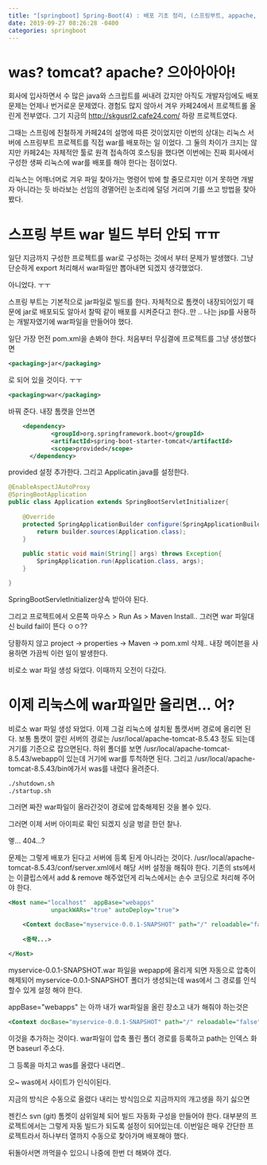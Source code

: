 ```yaml
---
title: "[springboot] Spring-Boot(4) : 배포 기초 정리, (스프링부트, appache, tomcat, maven)"
date: 2019-09-27 08:26:28 -0400
categories: springboot
---
```


# was? tomcat? apache? 으아아아아!
회사에 입사하면서 수 많은 java와 스크립트를 써내려 갔지만 아직도 개발자임에도 
배포 문제는 언제나 번거로운 문제였다. 경험도 많지 않아서 겨우 카페24에서
프로젝트롤 올린게 전부였다. 그기 지금의 http://skgusrl2.cafe24.com/ 하랑 프로젝트였다.

그때는 스프링에 친철하게 카페24의 설명에 따른 것이었지만
이번의 상대는 리눅스 서버에 스프링부트 프로젝트를 직접 war를 배포하는 일 이었다.
그 둘의 차이가 크지는 않지만 카페24는 자체적안 툴로 원격 접속하여 호스팅을 했다면
이번에는 진짜 회사에서 구성한 생짜 리눅스에 war를 배포를 해야 한다는 점이었다.

리눅스는 어깨너머로 겨우 파일 찾아가는 명령어 밖에 할 줄모르지만 
이거 못하면 개발자 아니라는 듯 바라보는 선임의 경멸어린 눈초리에 덜덩 거리며
기를 쓰고 방법을 찾아 봤다. 

# 스프링 부트 war 빌드 부터 안되 ㅠㅠ
일단 지금까지 구성한 프로젝트를 war로 구성하는 것에서 부터 문제가 발생했다.
그냥 단순하게 export 처리해서 war파일만 뽑아내면 되겠지 생각했었다. 

아니었다. ㅜㅜ

스프링 부트는 기본적으로 jar파일로 빌드를 한다. 자체적으로 톰캣이 내장되어있기 때문에
jar로 배포되도 알아서 찰떡 같이 배포를 시켜준다고 한다..만 .. 나는 jsp를 사용하는 개발자였기에 war파일을 만들어야 했다.

일단 가장 먼전 pom.xml을 손봐야 한다. 처음부터 무심결에 프로젝트를 그냥 생성했다면 

```xml
<packaging>jar</packaging>
```
로 되어 있을 것이다. ㅜㅜ

```xml
<packaging>war</packaging>
```

바꿔 준다. 내장 톰캣을 안쓰면

```xml
	<dependency>
     		<groupId>org.springframework.boot</groupId>
      		<artifactId>spring-boot-starter-tomcat</artifactId>
    		<scope>provided</scope>
	  </dependency>		
```
<scope>provided</scope> 설정 추가한다. 
그리고 Applicatin.java를 설정한다.

```java
@EnableAspectJAutoProxy
@SpringBootApplication
public class Application extends SpringBootServletInitializer{
	
	@Override
	protected SpringApplicationBuilder configure(SpringApplicationBuilder builder) {
		return builder.sources(Application.class);
	}
	
	public static void main(String[] args) throws Exception{
		SpringApplication.run(Application.class, args);
	}

}
```
SpringBootServletInitializer상속 받아야 된다.

그리고 프로젝트에서 오른쪽 마우스 > Run As > Maven Install.. 
그러면 war 파일대신 build fail이 뜬다 ㅇㅇ??

당황하지 않고
project -> properties -> Maven -> pom.xml 삭제..
내장 메이븐을 사용하면 가끔씩 이런 일이 발생한다.

비로소 war 파일 생성 돠었다. 이때까지 오전이 다갔다.

# 이제 리눅스에 war파일만 올리면... 어?

비로소 war 파일 생성 돠었다. 이제 그걸 리눅스에 설치됱 톰캣서버 경로에 올리면 된다.
보통 톰캣이 깔린 서버의 경로는 
/usr/local/apache-tomcat-8.5.43 정도 되는데
거기를 기준으로 잡으면된다.
하위 폴더를 보면 /usr/local/apache-tomcat-8.5.43/webapp이 있는데 거기에 war를 투척하면 된다.
그리고 /usr/local/apache-tomcat-8.5.43/bin에가서 was를 내렸다 올려준다.

```sh
./shutdown.sh
./startup.sh
```
그러면 짜잔 war파일이 올라간것이 경로에 압축해제된 것을 볼수 있다.

그러면 이제 서버 아이피로 확인 되겠지 싱글 벙글 한던 찰나. 

엫... 404...?

문제는 그렇게 배포가 된다고 서버에 등록 된게 아니라는 것이다.
/usr/local/apache-tomcat-8.5.43/conf/server.xml에서 해당 서버 설정을 해줘야 한다.
기존의 sts에서는 이클립스에서 add & remove 해주었던게 리눅스에서는 손수 코딩으로 처리해 주어야 한다.

```xml
<Host name="localhost"  appBase="webapps"
            unpackWARs="true" autoDeploy="true">

    <Context docBase="myservice-0.0.1-SNAPSHOT" path="/" reloadable="false"/> 
        
    <중략...>

</Host>
```
myservice-0.0.1-SNAPSHOT.war 파일을 wepapp에 올리게 되면 자동으로 
압축이 해제되어 myservice-0.0.1-SNAPSHOT 폴더가 생성되는데 was에서 그 경로를 인식할수 있게
설정 해야 한다.

appBase="webapps" 는 아까 내가 war파일을 올린 장소고
내가 해줘야 하는것은

```xml
<Context docBase="myservice-0.0.1-SNAPSHOT" path="/" reloadable="false"/> 
```

이것을 추가하는 것이다. war파일이 압축 풀린 폴더 경로를 등록하고 path는 인덱스 화면 baseurl 주소다.

그 등록을 마치고 was를 올렸다 내리면..

오~ was에서 사이트가 인식이된다.

지금의 방식은 수동으로 올렸다 내리는 방식임으로 
지금까지의 개고생을 하기 싫으면

젠킨스 svn (git) 톰켓이 삼위일체 되어 빌드 자동화 구성을 만들어야 한다.
대부분의 프로젝트에서는 그렇게 자동 빌드가 되도록 설정이 되어있는데.
이번일은 매우 간단한 프로젝트라서 하나부터 열까지 수동으로 찾아가며 배포해야 했다. 

뒤돌아서면 까먹을수 있으니 나중에 한번 더 해봐야 겠다.










